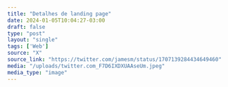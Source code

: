 ```yaml
---
title: "Detalhes de landing page"
date: 2024-01-05T10:04:27-03:00
draft: false
type: "post"
layout: "single"
tags: ['Web']
source: "X"
source_link: "https://twitter.com/jamesm/status/1707139284434649460"
media: "/uploads/twitter.com_F7D6IXDXUAAseUm.jpeg"
media_type: "image"
---
```


